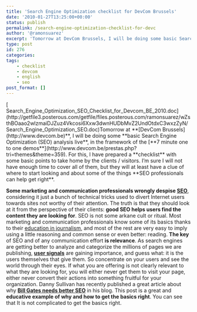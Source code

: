 ```yaml
---
title: 'Search Engine Optimization checklist for DevCom Brussels'
date: '2010-01-27T13:25:00+00:00'
status: publish
permalink: /search-engine-optimization-checklist-for-devc
author: '@ramonsuarez'
excerpt: 'Tomorrow at DevCom Brussels, I will be doing some basic Search Engine Optimization (SEO) analysis live, in the framework of the 7 minute one to one demos. For this, I have prepared a checklist with some basic points to take home by the clients / v...'
type: post
id: 276
categories:
tags:
    - checklist
    - devcom
    - english
    - seo
post_format: []
---
```

<div class="p_embed p_file_embed">[<div class="p_icon"><div class="p_text">Search_Engine_Optimization_SEO_Checklist_for_Devcom_BE_2010.doc](http://getfile3.posterous.com/getfile/files.posterous.com/ramonsuarez/wZsthBOaao2wlzmaiDJZuz4Vkcosi6Xxw3dwnHUDbMvZ2UndOtdxC3wxzZyN/Search_Engine_Optimization_SEO.doc)Tomorrow at **[DevCom Brussels](http://www.devcom.be)**, I will be doing some **basic Search Engine Optimization (SEO) analysis live**, in the framework of the [**7 minute one to one demos**](http://www.devcom.be/prestas.php?tri=themes&theme=359). For this, I have prepared a **checklist** with some basic points to take home by the clients / visitors. I’m sure I will not have enough time to cover all of them, but they will at least have a clue of where to start looking and about some of the things **SEO professionals can help get right**.

 **Some marketing and communication professionals wrongly despise [SEO](http://en.wikipedia.org/wiki/Search_engine_optimization)**, considering it just a bunch of technical tricks used to divert Internet users towards sites not worthy of their attention. The truth is that they should look at it from the perspective of their clients: **good SEO helps users find the content they are looking for**.  SEO is not some arkane cult or ritual. Most marketing and communication professionals know some of its basics thanks to their [education in journalism](http://ramonsuarez.com/a-journalists-guide-to-seo-blog-econsultancy "SEO is not the enemy of good writing"), and most of the rest are very easy to imply using a little reasoning and common sense or even better: reading.  **The key** of SEO and of any communication effort **is relevance**. As search engines are getting better to analyze and categorize the millions of pages we are publishing, [**user signals**](http://blog.greenlightsearch.com/greenlights_search_blog/2010/01/the-history-and-evolution-of-seo.html) are gaining importance, and guess what: it is the users themselves that give them. So concentrate on your users and see the world through their eyes. If what you are offering is not clearly relevant to what they are looking for, you will either never get them to visit your page, either never convert their actions into something fruitful for your organization.  Danny Sullivan has recently published a great article about why **[Bill Gates needs better SEO](http://searchengineland.com/some-seo-advice-for-bill-gates-34303)** in his blog. This post is a great and **educative example of why and how to get the basics right**. You can see that It is not complicated to get the basics right. 